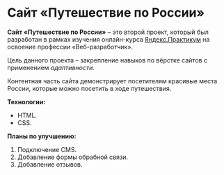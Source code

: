 # Сайт «Путешествие по России»

**Сайт «Путешествие по России»** – это второй проект, который был разработан в рамках изучения онлайн-курса [Яндекс.Практикум](https://practicum.yandex.ru/) на освоение профессии «Веб-разработчик».

Цель данного проекта – закрепление навыков по вёрстке сайтов с применением *адаптивности*.

Контентная  часть сайта демонстрирует посетителям красивые места России, которые можно посетить в ходе путешествия.

**Технологии:**
* HTML.
* CSS.

**Планы по улучшению:**
1. Подключение CMS.
2. Добавление формы обрабной связи.
3. Добавление отзывов.